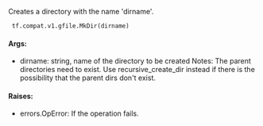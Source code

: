 Creates a directory with the name 'dirname'.

```
 tf.compat.v1.gfile.MkDir(dirname)
```
#### Args:
- dirname: string, name of the directory to be created Notes: The parent directories need to exist. Use recursive_create_dir instead if there is the possibility that the parent dirs don't exist.
#### Raises:
- errors.OpError: If the operation fails.
